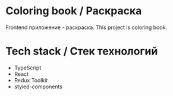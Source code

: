 # Coloring book / Раскраска

Frontend приложение - раскраска.
This project is coloring book.

# Tech stack / Стек технологий
* TypeScript
* React
* Redux Toolkit
* styled-components
